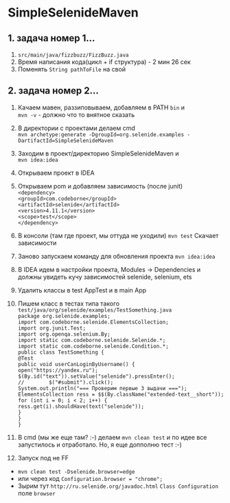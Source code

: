 # SimpleSelenideMaven

## 1. задача номер 1...
1. `src/main/java/fizzbuzz/FizzBuzz.java`
2. Время написания кода(цикл + if структура) - 2 мин 26 сек
3. Поменять `String pathToFile` на свой 

## 2. задача номер 2...

1. Качаем мавен, раззиповываем, добавляем в PATH `bin` и   
`mvn -v` - должно что то внятное сказать

2. В директории с проектами делаем cmd  
`mvn archetype:generate -DgroupId=org.selenide.examples -DartifactId=SimpleSelenideMaven`

3. Заходим в проект/директорию SimpleSelenideMaven и  
`mvn idea:idea`

4. Открываем проект в IDEA

5. Открываем pom и добавляем зависимость (после junit)  
`<dependency>`  
    `<groupId>com.codeborne</groupId>`  
    `<artifactId>selenide</artifactId>`  
    `<version>4.11.1</version>`  
    `<scope>test</scope>`  
`</dependency>`

6. В консоли (там где проект, мы оттуда не уходили)
`mvn test`
Скачает зависимости

7. Заново запускаем команду для обновления проекта
`mvn idea:idea`

8. В IDEA идем в настройки проекта, Modules -> Dependencies и должны увидеть кучу зависимостей selenide, selenium, ets

9. Удалить классы в test AppTest и в main App

10. Пишем класс в тестах типа такого `test/java/org/selenide/examples/TestSomething.java`  
`package org.selenide.examples;`  
`import com.codeborne.selenide.ElementsCollection;`  
`import org.junit.Test;`  
`import org.openqa.selenium.By;`  
`import static com.codeborne.selenide.Selenide.*;`    
`import static com.codeborne.selenide.Condition.*;`  
`public class TestSomething {`  
    `@Test`  
    `public void userCanLoginByUsername() {`  
        `open("https://yandex.ru");`  
        `$(By.id("text")).setValue("selenide").pressEnter();`  
`//        $("#submit").click();`  
        `System.out.println("=== Проверим первые 3 выдачи ===");`  
        `ElementsCollection ress = $$(By.className("extended-text__short"));`  
        `for (int i = 0; i < 2; i++) {`  
            `ress.get(i).shouldHave(text("selenide"));`  
        `}`  
    `}`  
`}`  

11. В cmd (мы же еще там? :-) делаем `mvn clean test` и по идее все запустилось и отработало. Но, я еще допполню тест :-)

12. Запуск под не FF  
* `mvn clean test -Dselenide.browser=edge`  
* или через код `Configuration.browser = "chrome";`  
* Зырим тут `http://ru.selenide.org/javadoc.html` `Class Configuration` поле `browser`